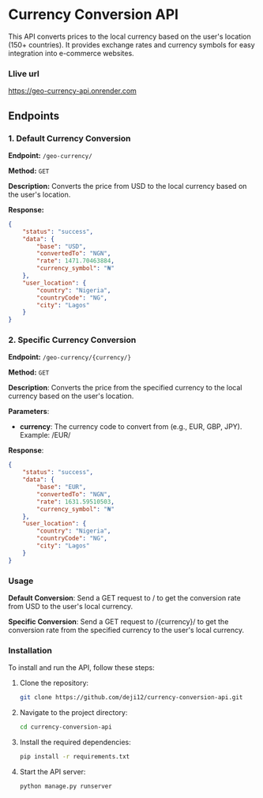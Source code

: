 # Currency Conversion API

This API converts prices to the local currency based on the user's location (150+ countries). It provides exchange rates and currency symbols for easy integration into e-commerce websites.

### Llive url
 https://geo-currency-api.onrender.com

## Endpoints

### 1. Default Currency Conversion

**Endpoint:** `/geo-currency/`

**Method:** `GET`

**Description:** Converts the price from USD to the local currency based on the user's location.

**Response:**
```json
{
    "status": "success",
    "data": {
        "base": "USD",
        "convertedTo": "NGN",
        "rate": 1471.70463884,
        "currency_symbol": "₦"
    },
    "user_location": {
        "country": "Nigeria",
        "countryCode": "NG",
        "city": "Lagos"
    }
}
```

### 2. Specific Currency Conversion
**Endpoint:** `/geo-currency/{currency/}`

**Method:** `GET`

**Description**: Converts the price from the specified currency to the local currency based on the user's location.

**Parameters**:

- **currency**: The currency code to convert from (e.g., EUR, GBP, JPY).
Example: /EUR/

**Response**:
```json
{
    "status": "success",
    "data": {
        "base": "EUR",
        "convertedTo": "NGN",
        "rate": 1631.59510503,
        "currency_symbol": "₦"
    },
    "user_location": {
        "country": "Nigeria",
        "countryCode": "NG",
        "city": "Lagos"
    }
}

```

### Usage
**Default Conversion**: Send a GET request to / to get the conversion rate from USD to the user's local currency.

**Specific Conversion**: Send a GET request to /{currency}/ to get the conversion rate from the specified currency to the user's local currency.

### Installation
To install and run the API, follow these steps:

1. Clone the repository:
    ```sh
    git clone https://github.com/deji12/currency-conversion-api.git
    ```
2. Navigate to the project directory:
    ```sh
    cd currency-conversion-api
    ```
3. Install the required dependencies:
    ```sh
    pip install -r requirements.txt
    ```
4. Start the API server:
    ```sh
    python manage.py runserver
    ```